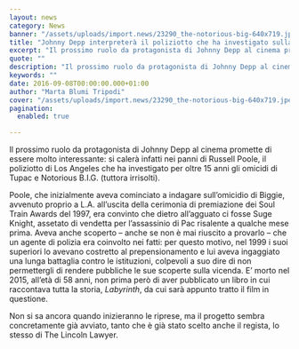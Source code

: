 ```yaml
---
layout: news
category: News
banner: "/assets/uploads/import.news/23290_the-notorious-big-640x719.jpeg"
title: "Johnny Depp interpreterà il poliziotto che ha investigato sulla morte di Pac e Biggie"
excerpt: "Il prossimo ruolo da protagonista di Johnny Depp al cinema promette di essere molto interessante: si calerà infatti nei panni di Russell Poole, il poliziotto di Los Angeles che ha investigato per oltre 15 anni gli omicidi di Tupac e Notorious B.I.G. (tuttora irrisolti). Poole, che inizialmente aveva cominciato a indagare sull’omicidio di Biggie, avvenuto proprio [&hellip"
quote: ""
description: "Il prossimo ruolo da protagonista di Johnny Depp al cinema promette di essere molto interessante: si calerà infatti nei panni di Russell Poole, il poliziotto di Los Angeles che ha investigato per oltre 15 anni gli omicidi di Tupac e Notorious B.I.G. (tuttora irrisolti). Poole, che inizialmente aveva cominciato a indagare sull’omicidio di Biggie, avvenuto proprio [&hellip"
keywords: ""
date: 2016-09-08T00:00:00.000+01:00
author: "Marta Blumi Tripodi"
cover: "/assets/uploads/import.news/23290_the-notorious-big-640x719.jpeg"
pagination:
  enabled: true

---
```


Il prossimo ruolo da protagonista di Johnny Depp al cinema promette di essere molto interessante: si calerà infatti nei panni di Russell Poole, il poliziotto di Los Angeles che ha investigato per oltre 15 anni gli omicidi di Tupac e Notorious B.I.G. (tuttora irrisolti).

Poole, che inizialmente aveva cominciato a indagare sull’omicidio di Biggie, avvenuto proprio a L.A. all’uscita della cerimonia di premiazione dei Soul Train Awards del 1997, era convinto che dietro all’agguato ci fosse Suge Knight, assetato di vendetta per l’assassinio di Pac risalente a qualche mese prima. Aveva anche scoperto – anche se non è mai riuscito a provarlo – che un agente di polizia era coinvolto nei fatti: per questo motivo, nel 1999 i suoi superiori lo avevano costretto al prepensionamento e lui aveva ingaggiato una lunga battaglia contro le istituzioni, colpevoli a suo dire di non permettergli di rendere pubbliche le sue scoperte sulla vicenda. E’ morto nel 2015, all’età di 58 anni, non prima però di aver pubblicato un libro in cui raccontava tutta la storia, _Labyrinth_, da cui sarà appunto tratto il film in questione.

Non si sa ancora quando inizieranno le riprese, ma il progetto sembra concretamente già avviato, tanto che è già stato scelto anche il regista, lo stesso di The Lincoln Lawyer.